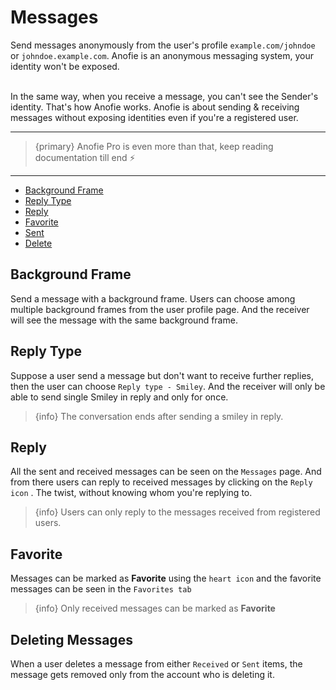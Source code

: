 # Messages

Send messages anonymously from the user's profile `example.com/johndoe` or `johndoe.example.com`. Anofie is an anonymous messaging system, your identity won't be exposed.

<br>
In the same way, when you receive a message, you can't see the Sender's identity. That's how Anofie works. Anofie is about sending & receiving messages without exposing identities even if you're a registered user.

---

> {primary} Anofie Pro is even more than that, keep reading documentation till end ⚡️

---

- [Background Frame](#Background-Frame)
- [Reply Type](#Reply-Type)
- [Reply](#Reply)
- [Favorite](#Favorite)
- [Sent](#Sent)
- [Delete](#Delete)


<a name="Background-Frame"></a>
## Background Frame

Send a message with a background frame. Users can choose among multiple background frames from the user profile page. And the receiver will see the message with the same background frame. 


<a name="Reply-Type"></a>
## Reply Type

Suppose a user send a message but don't want to receive further replies, then the user can choose `Reply type - Smiley`. And the receiver will only be able to send single Smiley in reply and only for once.

> {info} The conversation ends after sending a smiley in reply.


<a name="Reply"></a>
## Reply

All the sent and received messages can be seen on the `Messages` page. And from there users can reply to received messages by clicking on the `Reply icon` <larecipe-badge type="success" circle icon="fa fa-reply"></larecipe-badge>. The twist, without knowing whom you're replying to.

> {info} Users can only reply to the messages received from registered users.



<a name="Favorite"></a>
## Favorite

Messages can be marked as **Favorite** using the `heart icon` <larecipe-badge type="danger" circle icon="fa fa-heart"></larecipe-badge> and the favorite messages can be seen in the `Favorites tab`

> {info} Only received messages can be marked as **Favorite** <larecipe-badge type="danger" circle icon="fa fa-heart"></larecipe-badge>



<a name="Delete"></a>
## Deleting Messages

When a user deletes a message from either `Received` or `Sent` items, the message gets removed only from the account who is deleting it.